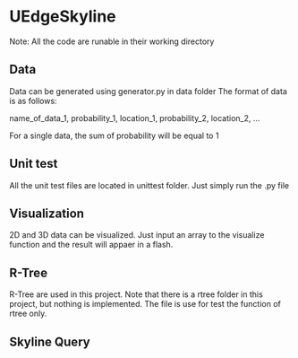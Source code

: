 # UEdgeSkyline  

Note: All the code are runable in their working directory

## Data
Data can be generated using generator.py in data folder
The format of data is as follows:

name_of_data_1, probability_1, location_1, probability_2, location_2, ...

For a single data, the sum of probability will be equal to 1

## Unit test
All the unit test files are located in unittest folder.
Just simply run the .py file

## Visualization
2D and 3D data can be visualized.
Just input an array to the visualize function and the result will appaer in a flash.

## R-Tree
R-Tree are used in this project. Note that there is a rtree folder in this project, but nothing is implemented. The file is use for test the function of rtree only.

## Skyline Query



